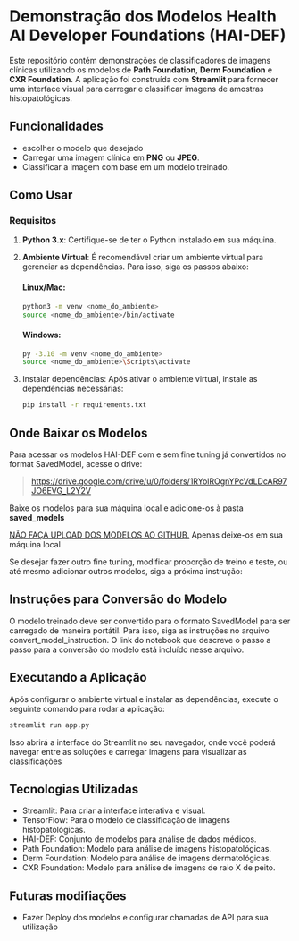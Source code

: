 # Demonstração dos Modelos Health AI Developer Foundations (HAI-DEF)

Este repositório contém demonstrações de classificadores de imagens clínicas utilizando os modelos de **Path Foundation**, **Derm Foundation** e **CXR Foundation**. A aplicação foi construída com **Streamlit** para fornecer uma interface visual para carregar e classificar imagens de amostras histopatológicas.

## Funcionalidades

- escolher o modelo que desejado
- Carregar uma imagem clínica em **PNG** ou **JPEG**.
- Classificar a imagem com base em um modelo treinado.
  
## Como Usar

### Requisitos

1. **Python 3.x**: Certifique-se de ter o Python instalado em sua máquina.
2. **Ambiente Virtual**: É recomendável criar um ambiente virtual para gerenciar as dependências. Para isso, siga os passos abaixo:

   #### Linux/Mac:
   ```bash
   python3 -m venv <nome_do_ambiente>
   source <nome_do_ambiente>/bin/activate
   ```

    #### Windows:
    ```bash
    py -3.10 -m venv <nome_do_ambiente>
    source <nome_do_ambiente>\Scripts\activate
    ```
3. Instalar dependências: Após ativar o ambiente virtual, instale as dependências necessárias:
    ```bash
    pip install -r requirements.txt
    ```

## Onde Baixar os Modelos

Para acessar os modelos HAI-DEF com e sem fine tuning já convertidos no format SavedModel, acesse o drive: 
> https://drive.google.com/drive/u/0/folders/1RYolROgnYPcVdLDcAR97JO6EVG_L2Y2V

Baixe os modelos para sua máquina local e adicione-os à pasta **saved_models**

<ins>NÃO FAÇA UPLOAD DOS MODELOS AO GITHUB.</ins> Apenas deixe-os em sua máquina local

Se desejar fazer outro fine tuning, modificar proporção de treino e teste, ou até mesmo adicionar outros modelos, siga a próxima instrução:

## Instruções para Conversão do Modelo

O modelo treinado deve ser convertido para o formato SavedModel para ser carregado de maneira portátil. Para isso, siga as instruções no arquivo convert_model_instruction. O link do notebook que descreve o passo a passo para a conversão do modelo está incluído nesse arquivo.

## Executando a Aplicação

Após configurar o ambiente virtual e instalar as dependências, execute o seguinte comando para rodar a aplicação:

```bash
streamlit run app.py
```
Isso abrirá a interface do Streamlit no seu navegador, onde você poderá navegar entre as soluções e carregar imagens para visualizar as classificações

## Tecnologias Utilizadas

- Streamlit: Para criar a interface interativa e visual.
- TensorFlow: Para o modelo de classificação de imagens histopatológicas.
- HAI-DEF: Conjunto de modelos para análise de dados médicos.
- Path Foundation: Modelo para análise de imagens histopatológicas.
- Derm Foundation: Modelo para análise de imagens dermatológicas.
- CXR Foundation: Modelo para análise de imagens de raio X de peito.

## Futuras modifiações

- Fazer Deploy dos modelos e configurar chamadas de API para sua utilização